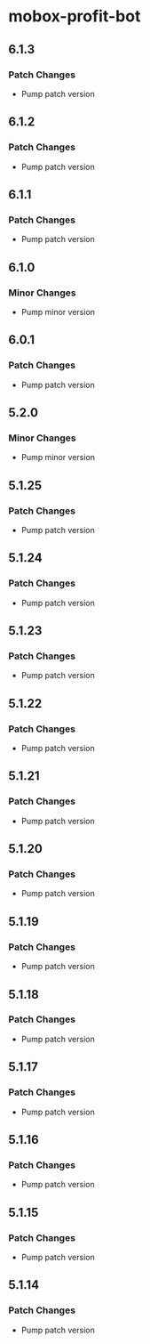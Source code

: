 # mobox-profit-bot

## 6.1.3

### Patch Changes

-   Pump patch version

## 6.1.2

### Patch Changes

-   Pump patch version

## 6.1.1

### Patch Changes

-   Pump patch version

## 6.1.0

### Minor Changes

-   Pump minor version

## 6.0.1

### Patch Changes

-   Pump patch version

## 5.2.0

### Minor Changes

-   Pump minor version

## 5.1.25

### Patch Changes

-   Pump patch version

## 5.1.24

### Patch Changes

-   Pump patch version

## 5.1.23

### Patch Changes

-   Pump patch version

## 5.1.22

### Patch Changes

-   Pump patch version

## 5.1.21

### Patch Changes

-   Pump patch version

## 5.1.20

### Patch Changes

-   Pump patch version

## 5.1.19

### Patch Changes

-   Pump patch version

## 5.1.18

### Patch Changes

-   Pump patch version

## 5.1.17

### Patch Changes

-   Pump patch version

## 5.1.16

### Patch Changes

-   Pump patch version

## 5.1.15

### Patch Changes

-   Pump patch version

## 5.1.14

### Patch Changes

-   Pump patch version
